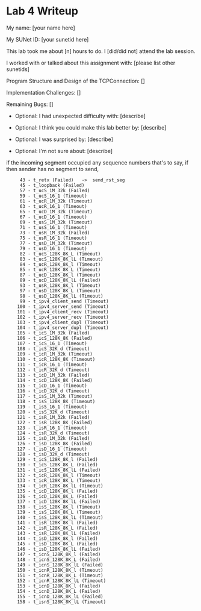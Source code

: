 Lab 4 Writeup
=============

My name: [your name here]

My SUNet ID: [your sunetid here]

This lab took me about [n] hours to do. I [did/did not] attend the lab session.

I worked with or talked about this assignment with: [please list other sunetids]

Program Structure and Design of the TCPConnection:
[]

Implementation Challenges:
[]

Remaining Bugs:
[]

- Optional: I had unexpected difficulty with: [describe]

- Optional: I think you could make this lab better by: [describe]

- Optional: I was surprised by: [describe]

- Optional: I'm not sure about: [describe]


if the incoming segment occupied any sequence numbers 
that's to say, if then sender has no segment to send,



         43 - t_retx (Failed)   ->  send_rst_seg
         45 - t_loopback (Failed)
         57 - t_ucS_1M_32k (Failed)
         59 - t_ucS_16_1 (Timeout)
         61 - t_ucR_1M_32k (Timeout)
         63 - t_ucR_16_1 (Timeout)
         65 - t_ucD_1M_32k (Timeout)
         67 - t_ucD_16_1 (Timeout)
         69 - t_usS_1M_32k (Timeout)
         71 - t_usS_16_1 (Timeout)
         73 - t_usR_1M_32k (Failed)
         75 - t_usR_16_1 (Timeout)
         77 - t_usD_1M_32k (Timeout)
         79 - t_usD_16_1 (Timeout)
         82 - t_ucS_128K_8K_L (Timeout)
         83 - t_ucS_128K_8K_lL (Timeout)
         84 - t_ucR_128K_8K_l (Timeout)
         85 - t_ucR_128K_8K_L (Timeout)
         87 - t_ucD_128K_8K_l (Timeout)
         89 - t_ucD_128K_8K_lL (Failed)
         93 - t_usR_128K_8K_l (Timeout)
         97 - t_usD_128K_8K_L (Timeout)
         98 - t_usD_128K_8K_lL (Timeout)
         99 - t_ipv4_client_send (Timeout)
        100 - t_ipv4_server_send (Timeout)
        101 - t_ipv4_client_recv (Timeout)
        102 - t_ipv4_server_recv (Timeout)
        103 - t_ipv4_client_dupl (Timeout)
        104 - t_ipv4_server_dupl (Timeout)
        105 - t_icS_1M_32k (Failed)
        106 - t_icS_128K_8K (Failed)
        107 - t_icS_16_1 (Timeout)
        108 - t_icS_32K_d (Timeout)
        109 - t_icR_1M_32k (Timeout)
        110 - t_icR_128K_8K (Timeout)
        111 - t_icR_16_1 (Timeout)
        112 - t_icR_32K_d (Timeout)
        113 - t_icD_1M_32k (Failed)
        114 - t_icD_128K_8K (Failed)
        115 - t_icD_16_1 (Timeout)
        116 - t_icD_32K_d (Timeout)
        117 - t_isS_1M_32k (Timeout)
        118 - t_isS_128K_8K (Timeout)
        119 - t_isS_16_1 (Timeout)
        120 - t_isS_32K_d (Timeout)
        121 - t_isR_1M_32k (Failed)
        122 - t_isR_128K_8K (Failed)
        123 - t_isR_16_1 (Timeout)
        124 - t_isR_32K_d (Timeout)
        125 - t_isD_1M_32k (Failed)
        126 - t_isD_128K_8K (Failed)
        127 - t_isD_16_1 (Timeout)
        128 - t_isD_32K_d (Timeout)
        129 - t_icS_128K_8K_l (Failed)
        130 - t_icS_128K_8K_L (Failed)
        131 - t_icS_128K_8K_lL (Failed)
        132 - t_icR_128K_8K_l (Timeout)
        133 - t_icR_128K_8K_L (Timeout)
        134 - t_icR_128K_8K_lL (Timeout)
        135 - t_icD_128K_8K_l (Failed)
        136 - t_icD_128K_8K_L (Failed)
        137 - t_icD_128K_8K_lL (Failed)
        138 - t_isS_128K_8K_l (Timeout)
        139 - t_isS_128K_8K_L (Timeout)
        140 - t_isS_128K_8K_lL (Timeout)
        141 - t_isR_128K_8K_l (Failed)
        142 - t_isR_128K_8K_L (Failed)
        143 - t_isR_128K_8K_lL (Failed)
        144 - t_isD_128K_8K_l (Failed)
        145 - t_isD_128K_8K_L (Failed)
        146 - t_isD_128K_8K_lL (Failed)
        147 - t_icnS_128K_8K_l (Failed)
        148 - t_icnS_128K_8K_L (Failed)
        149 - t_icnS_128K_8K_lL (Failed)
        150 - t_icnR_128K_8K_l (Timeout)
        151 - t_icnR_128K_8K_L (Timeout)
        152 - t_icnR_128K_8K_lL (Timeout)
        153 - t_icnD_128K_8K_l (Failed)
        154 - t_icnD_128K_8K_L (Failed)
        155 - t_icnD_128K_8K_lL (Failed)
        158 - t_isnS_128K_8K_lL (Timeout)

